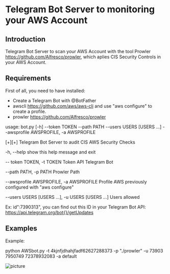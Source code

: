 # Telegram Bot Server to monitoring your AWS Account 

## Introduction

Telegram Bot Server to scan your AWS Account with the tool Prowler https://github.com/Alfresco/prowler, which aplies CIS Security Controls in your AWS Account.

## Requirements

First of all, you need to have installed:
 - Create a Telegram Bot with @BotFather
 - awscli https://github.com/aws/aws-cli and use "aws configure" to create a profile.
 - prowler https://github.com/Alfresco/prowler

  
usage: bot.py [-h] --token TOKEN --path PATH --users USERS [USERS ...]  --awsprofile AWSPROFILE, -a AWSPROFILE

[+][+] Telegram Bot Server to audit CIS AWS Security Checks

   -h, --help     show this help message and exit

  -- token TOKEN, -t TOKEN   Token API Telegram Bot

  --path PATH, -p PATH  Prowler Path

  --awsprofile AWSPROFILE, -a AWSPROFILE
                        Profile AWS previously configured with "aws configure"

  --users USERS [USERS ...], -u USERS [USERS ...]
                        Users allowed

Ex: id":7390313", you can find out this ID in your Telegram Bot API:
https://api.telegram.org/bot{}/getUpdates




## Examples

Example:

python AWSbot.py -t 4kjnfjdhahjfadf62627288373 -p "./prowler" -u 73903 7950749 72378932083 -a default   

![picture](https://imgur.com/IxVJqVj)

